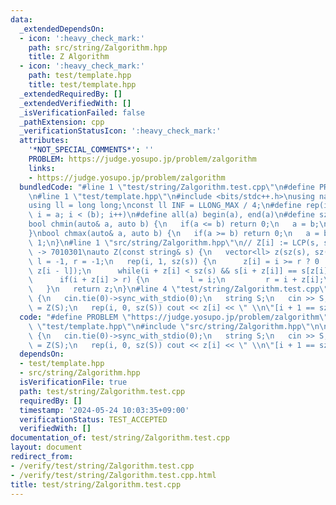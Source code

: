 ```yaml
---
data:
  _extendedDependsOn:
  - icon: ':heavy_check_mark:'
    path: src/string/Zalgorithm.hpp
    title: Z Algorithm
  - icon: ':heavy_check_mark:'
    path: test/template.hpp
    title: test/template.hpp
  _extendedRequiredBy: []
  _extendedVerifiedWith: []
  _isVerificationFailed: false
  _pathExtension: cpp
  _verificationStatusIcon: ':heavy_check_mark:'
  attributes:
    '*NOT_SPECIAL_COMMENTS*': ''
    PROBLEM: https://judge.yosupo.jp/problem/zalgorithm
    links:
    - https://judge.yosupo.jp/problem/zalgorithm
  bundledCode: "#line 1 \"test/string/Zalgorithm.test.cpp\"\n#define PROBLEM \"https://judge.yosupo.jp/problem/zalgorithm\"\
    \n#line 1 \"test/template.hpp\"\n#include <bits/stdc++.h>\nusing namespace std;\n\
    using ll = long long;\nconst ll INF = LLONG_MAX / 4;\n#define rep(i, a, b) for(ll\
    \ i = a; i < (b); i++)\n#define all(a) begin(a), end(a)\n#define sz(a) ssize(a)\n\
    bool chmin(auto& a, auto b) {\n   if(a <= b) return 0;\n   a = b;\n   return 1;\n\
    }\nbool chmax(auto& a, auto b) {\n   if(a >= b) return 0;\n   a = b;\n   return\
    \ 1;\n}\n#line 1 \"src/string/Zalgorithm.hpp\"\n// Z[i] := LCP(s, s[i:])\n// abacaba\
    \ -> 7010301\nauto Z(const string& s) {\n   vector<ll> z(sz(s), sz(s));\n   ll\
    \ l = -1, r = -1;\n   rep(i, 1, sz(s)) {\n      z[i] = i >= r ? 0 : min(r - i,\
    \ z[i - l]);\n      while(i + z[i] < sz(s) && s[i + z[i]] == s[z[i]]) z[i]++;\n\
    \      if(i + z[i] > r) {\n         l = i;\n         r = i + z[i];\n      }\n\
    \   }\n   return z;\n}\n#line 4 \"test/string/Zalgorithm.test.cpp\"\n\nint main()\
    \ {\n   cin.tie(0)->sync_with_stdio(0);\n   string S;\n   cin >> S;\n   auto z\
    \ = Z(S);\n   rep(i, 0, sz(S)) cout << z[i] << \" \\n\"[i + 1 == sz(S)];\n}\n"
  code: "#define PROBLEM \"https://judge.yosupo.jp/problem/zalgorithm\"\n#include\
    \ \"test/template.hpp\"\n#include \"src/string/Zalgorithm.hpp\"\n\nint main()\
    \ {\n   cin.tie(0)->sync_with_stdio(0);\n   string S;\n   cin >> S;\n   auto z\
    \ = Z(S);\n   rep(i, 0, sz(S)) cout << z[i] << \" \\n\"[i + 1 == sz(S)];\n}\n"
  dependsOn:
  - test/template.hpp
  - src/string/Zalgorithm.hpp
  isVerificationFile: true
  path: test/string/Zalgorithm.test.cpp
  requiredBy: []
  timestamp: '2024-05-24 10:03:35+09:00'
  verificationStatus: TEST_ACCEPTED
  verifiedWith: []
documentation_of: test/string/Zalgorithm.test.cpp
layout: document
redirect_from:
- /verify/test/string/Zalgorithm.test.cpp
- /verify/test/string/Zalgorithm.test.cpp.html
title: test/string/Zalgorithm.test.cpp
---
```

